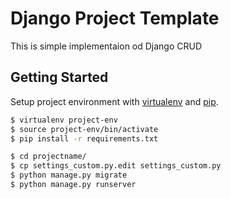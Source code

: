 # Django Project Template

This is simple implementaion od Django CRUD

## Getting Started

Setup project environment with [virtualenv](https://virtualenv.pypa.io) and [pip](https://pip.pypa.io).

```bash
$ virtualenv project-env
$ source project-env/bin/activate
$ pip install -r requirements.txt

$ cd projectname/
$ cp settings_custom.py.edit settings_custom.py
$ python manage.py migrate
$ python manage.py runserver
